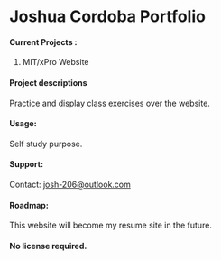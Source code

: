 # Joshua Cordoba Portfolio
#### Current Projects :
1. MIT/xPro Website

#### Project descriptions

Practice and display class exercises over the website.

#### Usage:
Self study purpose.

#### Support:
Contact: josh-206@outlook.com

#### Roadmap:
This website will become my resume site in the future.

#### No license required.
